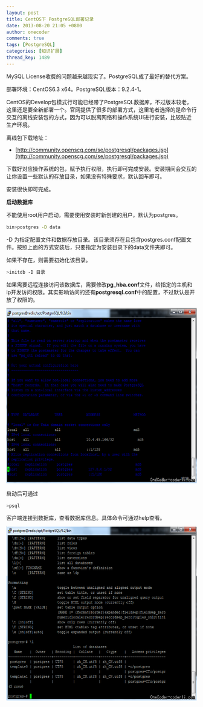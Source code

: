 ```yaml
---
layout: post
title: CentOS下 PostgreSQL部署记录
date: 2013-08-20 21:05 +0800
author: onecoder
comments: true
tags: [PostgreSQL]
categories: [知识扩展]
thread_key: 1489
---
```

MySQL License收费的问题越来越现实了。PostgreSQL成了最好的替代方案。

部署环境：CentOS6.3 x64。PostgreSQL版本：9.2.4-1。

CentOS的Develop包模式行可能已经带了PostgreSQL数据库，不过版本较老，这里还是要全新部署一个。官网提供了很多的部署方式，这里笔者选择的是命令行交互的离线安装包的方式，因为可以脱离网络和操作系统UI进行安装，比较贴近生产环境。

离线包下载地址：

* [http://community.openscg.com/se/postgresql/packages.jsp](http://community.openscg.com/se/postgresql/packages.jsp)

下载好对应操作系统的包，赋予执行权限，执行即可完成安装。安装期间会交互的让你设置一些默认的存放目录，如果没有特殊要求，默认回车即可。

安装很快即可完成。

**启动数据库**

不能使用root用户启动，需要使用安装时新创建的用户，默认为postgres。

```bash
bin>postgres -D data
```

-D 为指定配置文件和数据存放目录。该目录须存在且包含postgres.conf配置文件。按照上面的方式安装后，只要指定为安装目录下的data文件夹即可。

如果不存在，则需要初始化该目录。

```bash
>initdb -D 目录
```

如果需要远程连接访问该数据库，需要修改**pg_hba.conf**文件，给指定的主机和ip开发访问权限。其实影响访问的还有**postgresql.conf**中的配置，不过默认是开放了权限的。

<img alt="" src="/images/oldposts/KjsPD.jpg" style="width: 630px; height: 461px;" />

启动后可通过

```bash
>psql
```

客户端连接到数据库，查看数据库信息。具体命令可通过help查看。

<img alt="" src="/images/oldposts/Z650t.jpg" style="width: 630px; height: 459px;" />

